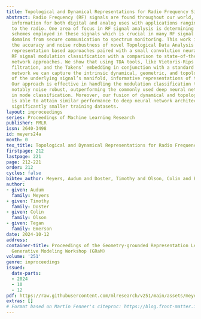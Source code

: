 ```yaml
---
title: Topological and Dynamical Representations for Radio Frequency Signal Classification
abstract: Radio Frequency (RF) signals are found throughout our world, carrying over-the-air
  information for both digital and analog uses with applications ranging from WiFi
  to the radio. One area of focus in RF signal analysis is determining the modulation
  schemes employed in these signals which is crucial in many RF signal processing
  domains from secure communication to spectrum monitoring. This work investigates
  the accuracy and noise robustness of novel Topological Data Analysis (TDA) and dynamic
  representation based approaches paired with a small convolution neural network for
  RF signal modulation classification with a comparison to state-of-the-art deep neural
  network approaches. We show that using TDA tools, like Vietoris-Rips and lower star
  filtration, and the Takens’ embedding in conjunction with a standard shallow neural
  network we can capture the intrinsic dynamical, geometric, and topological features
  of the underlying signal’s manifold, informative representations of the RF signals.
  Our approach is effective in handling the modulation classification task and is
  notably noise robust, outperforming the commonly used deep neural network approaches
  in mode classification. Moreover, our fusion of dynamical and topological information
  is able to attain similar performance to deep neural network architectures with
  significantly smaller training datasets.
layout: inproceedings
series: Proceedings of Machine Learning Research
publisher: PMLR
issn: 2640-3498
id: meyers24a
month: 0
tex_title: Topological and Dynamical Representations for Radio Frequency Signal Classification
firstpage: 212
lastpage: 221
page: 212-221
order: 212
cycles: false
bibtex_author: Meyers, Audum and Doster, Timothy and Olson, Colin and Emerson, Tegan
author:
- given: Audum
  family: Meyers
- given: Timothy
  family: Doster
- given: Colin
  family: Olson
- given: Tegan
  family: Emerson
date: 2024-10-12
address:
container-title: Proceedings of the Geometry-grounded Representation Learning and
  Generative Modeling Workshop (GRaM)
volume: '251'
genre: inproceedings
issued:
  date-parts:
  - 2024
  - 10
  - 12
pdf: https://raw.githubusercontent.com/mlresearch/v251/main/assets/meyers24a/meyers24a.pdf
extras: []
# Format based on Martin Fenner's citeproc: https://blog.front-matter.io/posts/citeproc-yaml-for-bibliographies/
---
```

